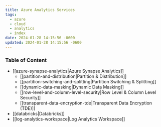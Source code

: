 ```yaml
---
title: Azure Analytics Services
tags:
  - azure
  - cloud
  - analytics
  - index
date: 2024-01-28 14:15:56 -0600
updated: 2024-01-28 14:15:56 -0600
---
```


### Table of Content

* [[azure-synapse-analytics|Azure Synapse Analytics]]
	* [[partition-and-distribution|Partition & Distribution]]
	* [[partition-switching-and-splitting|Partition Switching & Splitting]]
	* [[dynamic-data-masking|Dynamic Data Masking]]
	* [[row-level-and-column-level-security|Row Level & Column Level Security]]
	* [[transparent-data-encryption-tde|Transparent Data Encryption (TDE)]]
* [[databricks|Databricks]]
* [[log-analytics-workspace|Log Analytics Workspace]]
